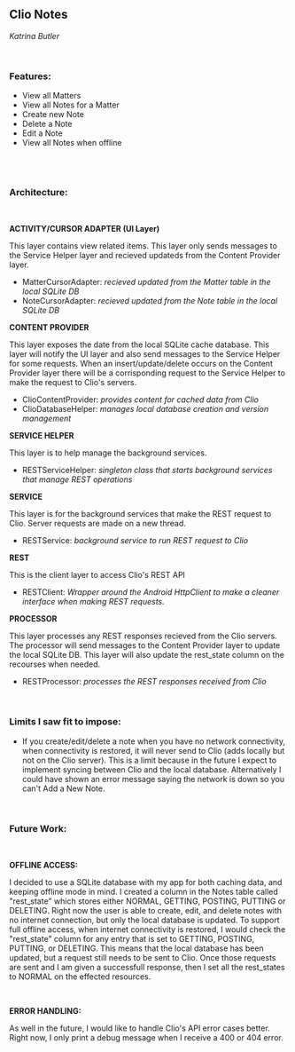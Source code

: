 ## Clio Notes  
*Katrina Butler*

<br/>

### Features:

* View all Matters
* View all Notes for a Matter
* Create new Note
* Delete a Note
* Edit a Note
* View all Notes when offline
<br/>
<br/>

### Architecture:
<br/>

**ACTIVITY/CURSOR ADAPTER (UI Layer)**  

This layer contains view related items. This layer only sends messages to the Service Helper layer and recieved updateds from the Content Provider layer.

* MatterCursorAdapter: *recieved updated from the Matter table in the local SQLite DB*
* NoteCursorAdapter: *recieved updated from the Note table in the local SQLite DB*


**CONTENT PROVIDER**  

This layer exposes the date from the local SQLite cache database. This layer will notify the UI layer and also send messages to the Service Helper for some requests. When an insert/update/delete occurs on the Content Provider layer there will be a corrisponding request to the Service Helper to make the request to Clio's servers.

* ClioContentProvider: *provides content for cached data from Clio*
* ClioDatabaseHelper: *manages local database creation and version management*


**SERVICE HELPER**  

This layer is to help manage the background services.

* RESTServiceHelper: *singleton class that starts background services that manage REST operations*


**SERVICE**  

This layer is for the background services that make the REST request to Clio. Server requests are made on a new thread.

* RESTService: *background service to run REST request to Clio*


**REST**  

This is the client layer to access Clio's REST API

* RESTClient: *Wrapper around the Android HttpClient to make a cleaner interface when making REST requests.*


**PROCESSOR**  

This layer processes any REST responses recieved from the Clio servers. The processor will send messages to the Content Provider layer to update the local SQLite DB. This layer will also update the rest_state column on the recourses when needed.

* RESTProcessor: *processes the REST responses received from Clio*



<br/>


### Limits I saw fit to impose:


* If you create/edit/delete a note when you have no network connectivity, when connectivity is restored, it will never send to Clio (adds locally but not on the Clio server). This is a limit because in the future I expect to implement syncing between Clio and the local database. Alternatively I could have shown an error message saying the network is down so you can't Add a New Note.  
<br/>



### Future Work:   
<br/>


**OFFLINE ACCESS:**    

I decided to use a SQLite database with my app for both caching data, and keeping offline mode in mind. I created a column in the Notes table called "rest_state" which stores either NORMAL, GETTING, POSTING, PUTTING or DELETING.  Right now the user is able to create, edit, and delete notes with no internet connection, but only the local database is updated. To support full offline access, when internet connectivity is restored, I would check the "rest_state" column for any entry that is set to GETTING, POSTING, PUTTING, or DELETING. This means that the local database has been updated, but a request still needs to be sent to Clio. Once those requests are sent and I am given a successfull response, then I set all the rest_states to NORMAL on the effected resources.   

<br/>  
  


**ERROR HANDLING:**   

As well in the future, I would like to handle Clio's API error cases better. Right now, I only print a debug message when I receive a 400 or 404 error.

